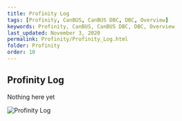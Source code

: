 ```yaml
---
title: Profinity Log
tags: [Profinity, CanBUS, CanBUS DBC, DBC, Overview]
keywords: Profinity, CanBUS, CanBUS DBC, DBC, Overview
last_updated: November 3, 2020
permalink: Profinity/Profinity_Log.html
folder: Profinity
order: 10
---
```


## Profinity Log

Nothing here yet

![Profinity Log]({{site.dox.baseurl}}/images/Profinity/profinity_log_viewer.png)